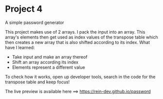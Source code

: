 # Project 4
A simple password generator 

This project makes use of 2 arrays. I pack the input into an array. This array's elements then get used as index values of the transpose table which then creates a new array that is also shifted according to its index. What have I learned:

- Take input and make an array thereof
- Shift an array according its index
- Elements represent a different value

To check how it works, open up developer tools, search in the code for the transpose table and keep focus!

The live preview is available here ==> https://rein-dev.github.io/password 
